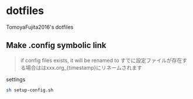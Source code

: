 # dotfiles

TomoyaFujita2016's dotfiles

## Make .config symbolic link

> if config files exists, it will be renamed to
> すでに設定ファイルが存在する場合ははxxx.org\_{timestamp}にリネームされます

settings

```bash
sh setup-config.sh
```
